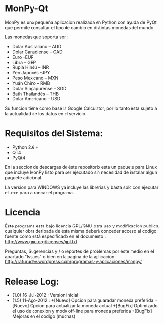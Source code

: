 MonPy-Qt
========

MonPy es una pequeña aplicacion realizada en Python con ayuda de PyQt que permite consultar el tipo de cambio en
distintas monedas del mundo.

Las monedas que soporta son:

+ Dolar Australiano – AUD
+ Dolar Canadiense – CAD
+ Euro -EUR
+ Libra – GBP
+ Rupia Hindú – INR
+ Yen Japonés -JPY
+ Peso Mexicano – MXN
+ Yuán Chino – RMB
+ Dolar Singapurense – SGD
+ Bath Thailandés – THB
+ Dolar Americano – USD 

Su funcion tiene como base la Google Calculator, por lo tanto esta sujeto a la actualidad de los datos en el servicio.

Requisitos del Sistema:
=======================

+ Python 2.6 +
+ QT4
+ PyQt4

En la seccion de descargas de éste repositorio esta un paquete para Linux que incluye MonPy listo para ser ejecutado sin
necesidad de instalar algun paquete adicional.

La version para WINDOWS ya incluye las librerias y básta solo con ejecutar el .exe para arrancar el programa.


Licencia
========

Éste programa esta bajo licencia GPL/GNU para uso y modificacion publica, cualquier obra deribada de ésta misma deberá
conceder acceso al codigo fuente como está especificado en el documento : http://www.gnu.org/licenses/gpl.txt

Preguntas, Sugerencias y / o reportes de problemas por éste medio en el apartado "Issues" o bien en la pagina de la 
aplicacion:
http://rafurudev.wordpress.com/programas-y-aplicaciones/monpy/


Release Log:
============

+ (1.0) 16-Jul-2012 : Version Inicial
+ (1.5)	11-Ago-2012 : 
						+[Nuevo] Opcion para guaradar moneda preferida
						+[Nuevo] Opcion para actualizar la moneda actual
						+[BugFix]	Optimizado el uso de conexion y modo off-line para moneda preferida
						+[BugFix]	Mejoras en el codigo (muchas)